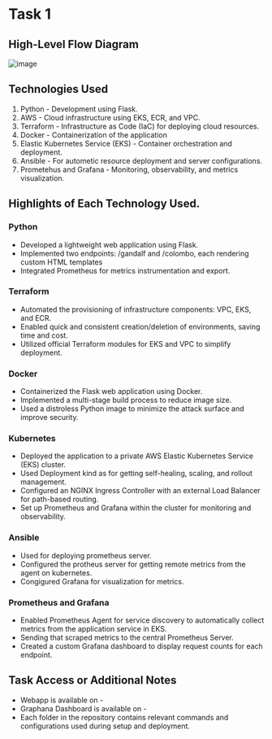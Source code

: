 # Task 1 

## High-Level Flow Diagram
 ![image](https://github.com/user-attachments/assets/6f4f6159-5393-401f-b254-7dc100a652bc)
## Technologies Used
 1. Python - Development using Flask.
 2. AWS - Cloud infrastructure using EKS, ECR, and VPC.
 3. Terraform -  Infrastructure as Code (IaC) for deploying cloud resources.
 4. Docker - Containerization of the application
 5. Elastic Kubernetes Service (EKS) - Container orchestration and deployment.
 6. Ansible - For autometic resource deployment and server configurations. 
 7. Prometehus and Grafana -  Monitoring, observability, and metrics visualization.

##  Highlights of Each Technology Used.

### Python 
- Developed a lightweight web application using Flask.
- Implemented two endpoints: /gandalf and /colombo, each rendering custom HTML templates
- Integrated Prometheus for metrics instrumentation and export.

### Terraform 
- Automated the provisioning of infrastructure components: VPC, EKS, and ECR.
- Enabled quick and consistent creation/deletion of environments, saving time and cost.
- Utilized official Terraform modules for EKS and VPC to simplify deployment.

### Docker
- Containerized the Flask web application using Docker.
- Implemented a multi-stage build process to reduce image size.
- Used a distroless Python image to minimize the attack surface and improve security.

### Kubernetes
- Deployed the application to a private AWS Elastic Kubernetes Service (EKS) cluster.
- Used Deployment kind as for getting self-healing, scaling, and rollout management.
- Configured an NGINX Ingress Controller with an external Load Balancer for path-based routing.
- Set up Prometheus and Grafana within the cluster for monitoring and observability.

### Ansible
- Used for deploying prometheus server.
- Configured the protheus server for getting remote metrics from the agent on kubernetes.
- Congigured Grafana for visualization for metrics.
  
### Prometheus and Grafana
- Enabled Prometheus Agent for service discovery to automatically collect metrics from the application service in EKS.
- Sending that scraped metrics to the central Prometheus Server.
- Created a custom Grafana dashboard to display request counts for each endpoint.

##  Task Access or Additional Notes

- Webapp is available on - 
- Graphana Dashboard is available on -
- Each folder in the repository contains relevant commands and configurations used during setup and deployment.  
